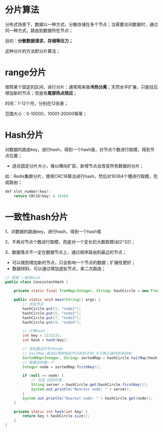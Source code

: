 

# 分片算法

分布式场景下，数据以一种方式，分散存储在多个节点；当需要访问数据时，通过同一种方式，路由到数据所在节点；

目的：**分散数据请求、存储等压力；**

这种分片的方法即分片算法；

# range分片

按照某个固定的区间，进行分片；通常用来做**冷热分离**；天然水平扩展，只能往后增加新的节点；但是有**尾部热点效应**；

时间：1-12个月，分别在12张表；

范围大小：0-10000，10001-20000等等；


# Hash分片

对数据的路由key，进行hash，得到一个hash值，对节点个数进行取模，得到节点位置；
- 适合固定分片大小，难以横向扩容，新增节点会改变所有数据的分片；

如：Redis集群分片，使用CRC16算法进行hash，然后对16384个槽进行取模，完成路由；
```c
def slot_number(key):
    return CRC16(key) & 16384
```

# 一致性hash分片

1、对数据的路由key，进行hash，得到一个hash值

2、不再对节点个数进行取模，而是对一个定长的大数取模(如2^32)；

3、数据落点不一定在数据节点上，通过顺序路由到最近的节点；

- 可以做到增加新的节点，只会影响一个节点的数据；扩展性更好；
- 数据倾斜，可以通过增加虚拟节点，来二次路由；

```java
// 简易 一致性hash
public class ConsistentHash {

    private static final TreeMap<Integer, String> hashCircle = new TreeMap<>();

    public static void main(String[] args) {
        // 添加节点
        hashCircle.put(1, "node1");
        hashCircle.put(5, "node2");
        hashCircle.put(7, "node3");
        hashCircle.put(9, "node4");

        // 计算hash
        int key = 1231231;
        int hash = hash(key);

        // 找到最近的节点node
        // tailMap:取出红黑树指定节点的右子树,大于输入值的排序结构
        SortedMap<Integer, String> sortedMap = hashCircle.tailMap(hash);
        // 取最近的第一个
        Integer node = sortedMap.firstKey();

        if (null == node) {
            // 为空 回到环首
            String server = hashCircle.get(hashCircle.firstKey());
            System.out.println("Nearest node: " + server);
        }
        System.out.println("Nearest node: " + hashCircle.get(node));
    }

    private static int hash(int key) {
        return key % hashCircle.size();
    }
}
```